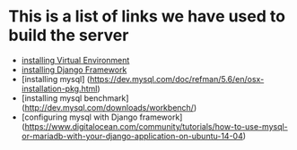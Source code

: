 # This is a list of links we have used to build the server 
- [installing Virtual Environment](https://iamzed.com/2009/05/07/a-primer-on-virtualenv/)
- [installing Django Framework](http://www.slothparadise.com/how-to-install-django-on-mac/)
- [installing mysql] (https://dev.mysql.com/doc/refman/5.6/en/osx-installation-pkg.html)
- [installing mysql benchmark] (http://dev.mysql.com/downloads/workbench/)
- [configuring mysql with Django framework] (https://www.digitalocean.com/community/tutorials/how-to-use-mysql-or-mariadb-with-your-django-application-on-ubuntu-14-04)

